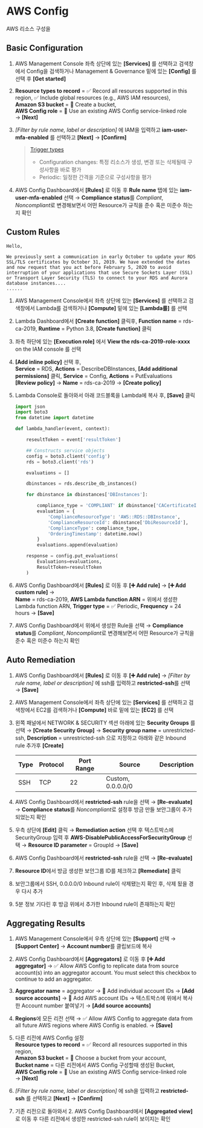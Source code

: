 # AWS Config

AWS 리소스 구성을 

## Basic Configuration

1. AWS Management Console 좌측 상단에 있는 **[Services]** 를 선택하고 검색창에서 Config을 검색하거나 Management & Governance 밑에 있는 **[Config]** 를 선택 후 **[Get started]**

2. **Resource types to record** = :white_check_mark: Record all resources supported in this region, :white_check_mark: Include global resources (e.g., AWS IAM resources),\
**Amazon S3 bucket** = :radio_button: Create a bucket,\
**AWS Config role** = :radio_button: Use an existing AWS Config service-linked role\
&rightarrow; **[Next]**

3. *[Filter by rule name, label or description]* 에 IAM을 입력하고 **iam-user-mfa-enabled** 를 선택하고 **[Next]** &rightarrow; **[Confirm]**

    > [Trigger types](https://docs.aws.amazon.com/config/latest/developerguide/evaluate-config-rules.html#aws-config-rules-trigger-types)
    > * Configuration changes: 특정 리소스가 생성, 변경 또는 삭제될때 구성사항을 바로 평가
    > * Periodic: 일정한 간격을 기준으로 구성사항을 평가

4. AWS Config Dashboard에서 **[Rules]** 로 이동 후 **Rule name** 탭에 있는 **iam-user-mfa-enabled** 선택 &rightarrow; **Compliance status**를  *Compliant*, *Noncompliant*로 변경해보면서 어떤 Resource가 규칙을 준수 혹은 미준수 하는지 확인

## Custom Rules

```text
Hello,

We previously sent a communication in early October to update your RDS SSL/TLS certificates by October 31, 2019. We have extended the dates and now request that you act before February 5, 2020 to avoid interruption of your applications that use Secure Sockets Layer (SSL) or Transport Layer Security (TLS) to connect to your RDS and Aurora database instances....
......
```

1. AWS Management Console에서 좌측 상단에 있는 **[Services]** 를 선택하고 검색창에서 Lambda를 검색하거나 **[Compute]** 밑에 있는 **[Lambda를]** 를 선택

2. Lambda Dashboard에서  **[Create function]** 클릭후, **Function name** = rds-ca-2019, **Runtime** = Python 3.8, **[Create function]** 클릭

3. 좌측 하단에 있는 **[Execution role]** 에서 **View the rds-ca-2019-role-xxxx** on the IAM console 를 선택

4. **[Add inline policy]** 선택 후,\
**Service** = RDS, **Actions** = DescribeDBInstances, **[Add additional permissions]** 클릭, **Service** = Config, **Actions** = PutEvaluations\
**[Review policy]**  &rightarrow; **Name** = rds-ca-2019 &rightarrow; **[Create policy]**

5. Lambda Console로 돌아와서 아래 코드블록을 Lambda에 복사 후, **[Save]** 클릭

    ```python
    import json
    import boto3
    from datetime import datetime

    def lambda_handler(event, context):

        reseultToken = event['resultToken']

        ## Constructs service objects
        config = boto3.client('config')
        rds = boto3.client('rds')

        evaluations = []

        dbinstances = rds.describe_db_instances()

        for dbinstance in dbinstances['DBInstances']:

            compliance_type = 'COMPLIANT' if dbinstance['CACertificateIdentifier'] == 'rds-ca-2019' else 'NON_COMPLIANT'
            evaluation = {
                'ComplianceResourceType': 'AWS::RDS::DBInstance',
                'ComplianceResourceId': dbinstance['DbiResourceId'],
                'ComplianceType': compliance_type,
                'OrderingTimestamp': datetime.now()
            }
            evaluations.append(evaluation)

        response = config.put_evaluations(
            Evaluations=evaluations,
            ResultToken=reseultToken
        )

    ```

6. AWS Config Dashboard에서 **[Rules]** 로 이동 후 **[:heavy_plus_sign: Add rule]** &rightarrow; **[:heavy_plus_sign: Add custom rule]** &rightarrow;\
**Name** = rds-ca-2019, **AWS Lambda function ARN** = 위에서 생성한 Lambda function ARN, **Trigger type** = :white_check_mark: Periodic, **Frequency** = 24 hours &rightarrow; **[Save]**

7. AWS Config Dashboard에서 위에서 생성한 Rule을 선택 &rightarrow; **Compliance status**를  *Compliant*, *Noncompliant*로 변경해보면서 어떤 Resource가 규칙을 준수 혹은 미준수 하는지 확인

## Auto Remediation

1. AWS Config Dashboard에서 **[Rules]** 로 이동 후 **[:heavy_plus_sign: Add rule]** &rightarrow; *[Filter by rule name, label or description]* 에 ssh를 입력하고 **restricted-ssh**를 선택 &rightarrow; **[Save]**

2. AWS Management Console에서 좌측 상단에 있는 **[Services]** 를 선택하고 검색창에서 EC2를 검색하거나 **[Compute]** 바로 밑에 있는 **[EC2]** 를 선택

3. 왼쪽 패널에서 NETWORK & SECURITY 섹션 아래에 있는 **Security Groups** 를 선택 &rightarrow; **[Create Security Group]** &rightarrow; **Security group name** = unrestricted-ssh, **Description** = unrestricted-ssh 으로 지정하고 아래와 같은 Inbound rule 추가후 **[Create]**

    | Type | Protocol | Port Range | Source            | Description |
    |------|----------|------------|-------------------|-------------|
    | SSH  | TCP      | 22         | Custom, 0.0.0.0/0 |             |

4. AWS Config Dashboard에서 **restricted-ssh** rule을 선택 &rightarrow; **[Re-evaluate]** &rightarrow; **Compliance status**를  *Noncompliant*로 설정후 방금 만들 보안그룹이 추가 되었는지 확인

5. 우측 상단에 **[Edit]** 클릭  &rightarrow; **Remediation action** 선택 후 텍스트박스에 SecurityGroup 입력 후 **AWS-DisablePublicAccessForSecurityGroup** 선택 &rightarrow; **Resource ID parameter** = GroupId &rightarrow; **[Save]**

6. AWS Config Dashboard에서 **restricted-ssh** rule을 선택 &rightarrow; **[Re-evaluate]**

7. **Resource ID**에서 방금 생성한 보안그룹 ID를 체크하고 **[Remediate]** 클릭

8. 보안그룹에서 SSH, 0.0.0.0/0 Inbound rule이 삭제됐는지 확인 후, 삭제 됬을 경우 다시 추가

9. 5분 정보 기다린 후 방금 위에서 추가한 Inbound rule이 존재하는지 확인

## Aggregating Results

1. AWS Management Console에서 우측 상단에 있는 **[Support]** 선택 &rightarrow; **[Support Center]** &rightarrow; **Account number**를 클립보드에 복사

2. AWS Config Dashboard에서 **[Aggregators]** 로 이동 후 **[:heavy_plus_sign: Add aggregator]** &rightarrow; :white_check_mark: Allow AWS Config to replicate data from source account(s) into an aggregator account. You must select this checkbox to continue to add an aggregator.

3. **Aggregator name** = aggregator &rightarrow; :radio_button: Add individual account IDs &rightarrow; **[Add source accounts]** &rightarrow; :radio_button: Add AWS account IDs &rightarrow; 텍스트박스에 위에서 복사한 Account number 붙여넣기 &rightarrow; **[Add source accounts]**

4. **Regions**에 모든 리전 선택 &rightarrow; :white_check_mark: Allow AWS Config to aggregate data from all future AWS regions where AWS Config is enabled. &rightarrow; **[Save]**

5. 다른 리전에 AWS Config 설정\
**Resource types to record** = :white_check_mark: Record all resources supported in this region,\
**Amazon S3 bucket** = :radio_button: Choose a bucket from your account,\
**Bucket name** = 다른 리전에서 AWS Config 구성할때 생성된 Bucket,\
**AWS Config role** = :radio_button: Use an existing AWS Config service-linked role\
&rightarrow; **[Next]**

6. *[Filter by rule name, label or description]* 에 ssh을 입력하고 **restricted-ssh** 를 선택하고 **[Next]** &rightarrow; **[Confirm]**

7. 기존 리전으로 돌아와서 2. AWS Config Dashboard에서 **[Aggregated view]** 로 이동 후 다른 리전에서 생성한 restricted-ssh rule이 보이지는 확인

